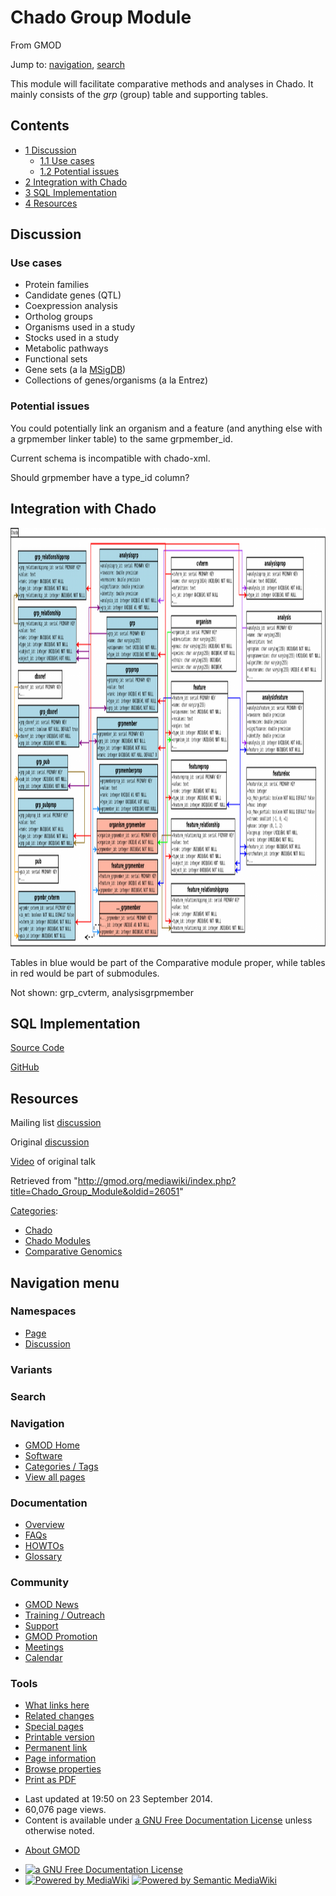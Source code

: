 <div id="mw-page-base" class="noprint">

</div>

<div id="mw-head-base" class="noprint">

</div>

<div id="content" class="mw-body" role="main">

<span id="top"></span>

<div id="mw-js-message" style="display:none;">

</div>



# <span dir="auto">Chado Group Module</span>

<div id="bodyContent">

<div id="siteSub">

From GMOD

</div>

<div id="contentSub">

</div>

<div id="jump-to-nav" class="mw-jump">

Jump to: [navigation](#mw-navigation), [search](#p-search)

</div>

<div id="mw-content-text" class="mw-content-ltr" lang="en" dir="ltr">

This module will facilitate comparative methods and analyses in Chado.
It mainly consists of the *grp* (group) table and supporting tables.

<div id="toc" class="toc">

<div id="toctitle">

## Contents

</div>

- [<span class="tocnumber">1</span>
  <span class="toctext">Discussion</span>](#Discussion)
  - [<span class="tocnumber">1.1</span> <span class="toctext">Use
    cases</span>](#Use_cases)
  - [<span class="tocnumber">1.2</span> <span class="toctext">Potential
    issues</span>](#Potential_issues)
- [<span class="tocnumber">2</span> <span class="toctext">Integration
  with Chado</span>](#Integration_with_Chado)
- [<span class="tocnumber">3</span> <span class="toctext">SQL
  Implementation</span>](#SQL_Implementation)
- [<span class="tocnumber">4</span>
  <span class="toctext">Resources</span>](#Resources)

</div>

## <span id="Discussion" class="mw-headline">Discussion</span>

### <span id="Use_cases" class="mw-headline">Use cases</span>

- Protein families
- Candidate genes (QTL)
- Coexpression analysis
- Ortholog groups
- Organisms used in a study
- Stocks used in a study
- Metabolic pathways
- Functional sets
- Gene sets (a la
  <a href="http://www.broadinstitute.org/gsea/msigdb/index.jsp"
  class="external text" rel="nofollow">MSigDB</a>)
- Collections of genes/organisms (a la Entrez)

### <span id="Potential_issues" class="mw-headline">Potential issues</span>

You could potentially link an organism and a feature (and anything else
with a grpmember linker table) to the same grpmember_id.

Current schema is incompatible with chado-xml.

Should grpmember have a type_id column?

## <span id="Integration_with_Chado" class="mw-headline">Integration with Chado</span>

<a href="File:ChadoComparativeModule.png" class="image"><img
src="../mediawiki/images/thumb/c/c9/ChadoComparativeModule.png/1200px-ChadoComparativeModule.png"
srcset="../mediawiki/images/c/c9/ChadoComparativeModule.png 1.5x, ../mediawiki/images/c/c9/ChadoComparativeModule.png 2x"
width="1200" height="670" alt="ChadoComparativeModule.png" /></a>

Tables in blue would be part of the Comparative module proper, while
tables in red would be part of submodules.

Not shown: grp_cvterm, analysisgrpmember

## <span id="SQL_Implementation" class="mw-headline">SQL Implementation</span>

<a href="../mediawiki/images/4/48/ChadoGroupModule.sql" class="internal"
title="ChadoGroupModule.sql">Source Code</a>

<a href="https://github.com/autochthe/Chado-group-module.git"
class="external text" rel="nofollow">GitHub</a>

## <span id="Resources" class="mw-headline">Resources</span>

Mailing list <a
href="http://generic-model-organism-system-database.450254.n5.nabble.com/Chado-Group-Module-td5712158.html"
class="external text" rel="nofollow">discussion</a>

Original <a
href="http://generic-model-organism-system-database.450254.n5.nabble.com/Chado-Comparative-Module-tp5712078.html"
class="external text" rel="nofollow">discussion</a>

<a href="http://youtu.be/Soam8O3g1jg" class="external text"
rel="nofollow">Video</a> of original talk

</div>

<div class="printfooter">

Retrieved from
"<http://gmod.org/mediawiki/index.php?title=Chado_Group_Module&oldid=26051>"

</div>

<div id="catlinks" class="catlinks">

<div id="mw-normal-catlinks" class="mw-normal-catlinks">

[Categories](Special:Categories "Special:Categories"):

- [Chado](Category:Chado "Category:Chado")
- [Chado Modules](Category:Chado_Modules "Category:Chado Modules")
- [Comparative
  Genomics](Category:Comparative_Genomics "Category:Comparative Genomics")

</div>

</div>

<div class="visualClear">

</div>

</div>

</div>

<div id="mw-navigation">

## Navigation menu

<div id="mw-head">



<div id="left-navigation">

<div id="p-namespaces" class="vectorTabs" role="navigation"
aria-labelledby="p-namespaces-label">

### Namespaces

- <span id="ca-nstab-main"><a href="Chado_Group_Module" accesskey="c"
  title="View the content page [c]">Page</a></span>
- <span id="ca-talk"><a
  href="http://gmod.org/mediawiki/index.php?title=Talk:Chado_Group_Module&amp;action=edit&amp;redlink=1"
  accesskey="t"
  title="Discussion about the content page [t]">Discussion</a></span>

</div>

<div id="p-variants" class="vectorMenu emptyPortlet" role="navigation"
aria-labelledby="p-variants-label">

### 

### Variants[](#)

<div class="menu">

</div>

</div>

</div>

<div id="right-navigation">





</div>

<div id="p-search" role="search">

### Search

<div id="simpleSearch">

</div>

</div>

</div>

</div>

<div id="mw-panel">

<div id="p-logo" role="banner">

<a href="Main_Page"
style="background-image: url(../images/GMOD-cogs.png);"
title="Visit the main page"></a>

</div>

<div id="p-Navigation" class="portal" role="navigation"
aria-labelledby="p-Navigation-label">

### Navigation

<div class="body">

- <span id="n-GMOD-Home">[GMOD Home](Main_Page)</span>
- <span id="n-Software">[Software](GMOD_Components)</span>
- <span id="n-Categories-.2F-Tags">[Categories /
  Tags](Categories)</span>
- <span id="n-View-all-pages">[View all pages](Special:AllPages)</span>

</div>

</div>

<div id="p-Documentation" class="portal" role="navigation"
aria-labelledby="p-Documentation-label">

### Documentation

<div class="body">

- <span id="n-Overview">[Overview](Overview)</span>
- <span id="n-FAQs">[FAQs](Category:FAQ)</span>
- <span id="n-HOWTOs">[HOWTOs](Category:HOWTO)</span>
- <span id="n-Glossary">[Glossary](Glossary)</span>

</div>

</div>

<div id="p-Community" class="portal" role="navigation"
aria-labelledby="p-Community-label">

### Community

<div class="body">

- <span id="n-GMOD-News">[GMOD News](GMOD_News)</span>
- <span id="n-Training-.2F-Outreach">[Training /
  Outreach](Training_and_Outreach)</span>
- <span id="n-Support">[Support](Support)</span>
- <span id="n-GMOD-Promotion">[GMOD Promotion](GMOD_Promotion)</span>
- <span id="n-Meetings">[Meetings](Meetings)</span>
- <span id="n-Calendar">[Calendar](Calendar)</span>

</div>

</div>

<div id="p-tb" class="portal" role="navigation"
aria-labelledby="p-tb-label">

### Tools

<div class="body">

- <span id="t-whatlinkshere"><a href="Special:WhatLinksHere/Chado_Group_Module" accesskey="j"
  title="A list of all wiki pages that link here [j]">What links here</a></span>
- <span id="t-recentchangeslinked"><a href="Special:RecentChangesLinked/Chado_Group_Module" accesskey="k"
  title="Recent changes in pages linked from this page [k]">Related
  changes</a></span>
- <span id="t-specialpages"><a href="Special:SpecialPages" accesskey="q"
  title="A list of all special pages [q]">Special pages</a></span>
- <span id="t-print"><a
  href="http://gmod.org/mediawiki/index.php?title=Chado_Group_Module&amp;printable=yes"
  rel="alternate" accesskey="p"
  title="Printable version of this page [p]">Printable version</a></span>
- <span id="t-permalink">[Permanent
  link](http://gmod.org/mediawiki/index.php?title=Chado_Group_Module&oldid=26051 "Permanent link to this revision of the page")</span>
- <span id="t-info">[Page
  information](http://gmod.org/mediawiki/index.php?title=Chado_Group_Module&action=info)</span>
- <span id="t-smwbrowselink"><a href="Special:Browse/Chado_Group_Module" rel="smw-browse">Browse
  properties</a></span>
- <span id="t-pdf">[Print as
  PDF](http://gmod.org/mediawiki/index.php?title=Special:PdfPrint&page=Chado_Group_Module)</span>

</div>

</div>

</div>

</div>

<div id="footer" role="contentinfo">

- <span id="footer-info-lastmod">Last updated at 19:50 on 23 September
  2014.</span>
- <span id="footer-info-viewcount">60,076 page views.</span>
- <span id="footer-info-copyright">Content is available under
  <a href="http://www.gnu.org/licenses/fdl-1.3.html" class="external"
  rel="nofollow">a GNU Free Documentation License</a> unless otherwise
  noted.</span>

<!-- -->

- <span id="footer-places-about">[About
  GMOD](GMOD:About "GMOD:About")</span>

<!-- -->

- <span id="footer-copyrightico">[<img src="http://www.gnu.org/graphics/gfdl-logo-small.png" width="88"
  height="31" alt="a GNU Free Documentation License" />](http://www.gnu.org/licenses/fdl-1.3.html)</span>
- <span id="footer-poweredbyico">[<img
  src="../mediawiki/skins/common/images/poweredby_mediawiki_88x31.png"
  width="88" height="31" alt="Powered by MediaWiki" />](http://www.mediawiki.org/)
  [<img
  src="../mediawiki/extensions/SemanticMediaWiki/resources/images/smw_button.png"
  width="88" height="31" alt="Powered by Semantic MediaWiki" />](https://www.semantic-mediawiki.org/wiki/Semantic_MediaWiki)</span>

<div style="clear:both">

</div>

</div>
